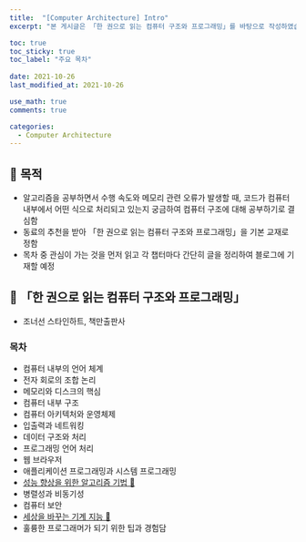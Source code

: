 ```yaml
---
title:  "[Computer Architecture] Intro"
excerpt: "본 게시글은 「한 권으로 읽는 컴퓨터 구조와 프로그래밍」를 바탕으로 작성하였습니다."

toc: true
toc_sticky: true
toc_label: "주요 목차"
 
date: 2021-10-26
last_modified_at: 2021-10-26

use_math: true
comments: true

categories:
  - Computer Architecture
---
```




## 🌱 목적

- 알고리즘을 공부하면서 수행 속도와 메모리 관련 오류가 발생할 때, 코드가 컴퓨터 내부에서 어떤 식으로 처리되고 있는지 궁금하여 컴퓨터 구조에 대해 공부하기로 결심함
- 동료의 추천을 받아  「한 권으로 읽는 컴퓨터 구조와 프로그래밍」을 기본 교재로 정함
- 목차 중 관심이 가는 것을 먼저 읽고 각 챕터마다 간단히 글을 정리하여 블로그에 기재할 예정

## 📙 「한 권으로 읽는 컴퓨터 구조와 프로그래밍」 

- 조너선 스타인하트, 책만출판사

### 목차

- 컴퓨터 내부의 언어 체계
- 전자 회로의 조합 논리
- 메모리와 디스크의 핵심
- 컴퓨터 내부 구조
- 컴퓨터 아키텍처와 운영체제
- 입출력과 네트워킹
- 데이터 구조와 처리
- 프로그래밍 언어 처리
- 웹 브라우저
- 애플리케이션 프로그래밍과 시스템 프로그래밍
- [성능 향상을 위한 알고리즘 기법 🎈]()
- 병렬성과 비동기성
- 컴퓨터 보안
- [세상을 바꾸는 기계 지능 🎈]()
- 훌륭한 프로그래머가 되기 위한 팁과 경험담

